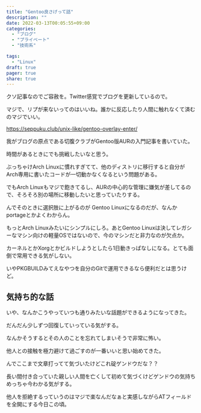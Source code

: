 ```yaml
---
title: "Gentoo良さげって話"
description: ""
date: 2022-03-13T00:05:55+09:00
categories:
  - "ブログ"
  - "プライベート"
  - "技術系"

tags:
  - "Linux"
draft: true
pager: true
share: true
---
```



クソ記事なのでご容赦を。Twitter感覚でブログを更新しているので。

マジで、リプが来ないってのはいいね。誰かに反応したり人間に触れなくて済むのマジでいい。

https://seppuku.club/unix-like/gentoo-overlay-enter/

我がブログの原点である切腹クラブがGentoo版AURの入門記事を書いていた。

時間があるときにでも挑戦したいなと思う。

ぶっちゃけArch Linuxに慣れすぎてて、他のディストリに移行すると自分がArch専用に書いたコードが一切動かなくなるという問題がある。

でもArch Linuxもマジで飽きてるし、AURの中心的な管理に嫌気が差してるので、そろそろ別の場所に移動したいと思っていたりする。

んでそのときに選択肢に上がるのが Gentoo Linuxになるのだが、なんかportageとかよくわからん。

もっとArch Linuxみたいにシンプルにしろ。あとGentoo Linuxは決してレガシーなマシン向けの軽量OSではないので、今のマシンだと非力なのが欠点か。

カーネルとかXorgとかビルドしようとしたら1日動きっぱなしになる。とても面倒で常用できる気がしない。

いやPKGBUILDみてえなやつを自分のGitで運用できるなら便利だとは思うけど。

## 気持ち的な話

いや、なんかこうやっていつも通りみたいな話題ができるようになってきた。

だんだん少しずつ回復していっている気がする。

なんかそうするとその人のことを忘れてしまいそうで非常に怖い。

他人との接触を極力避けて過ごすのが一番いいと思い始めてきた。

んでここまで文章打ってて気づいたけどこれ碇ゲンドウだな？？

長い間付き合っていた親しい人間を亡くして初めて気づくけどゲンドウの気持ちめっちゃ今わかる気がする。

他人を拒絶するっていうのはマジで楽なんだなぁと実感しながらATフィールドを全開にする今日この頃。

